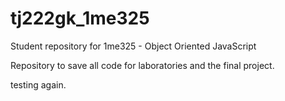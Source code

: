 # tj222gk_1me325

Student repository for 1me325 - Object Oriented JavaScript

Repository to save all code for laboratories and the final project.

testing again.